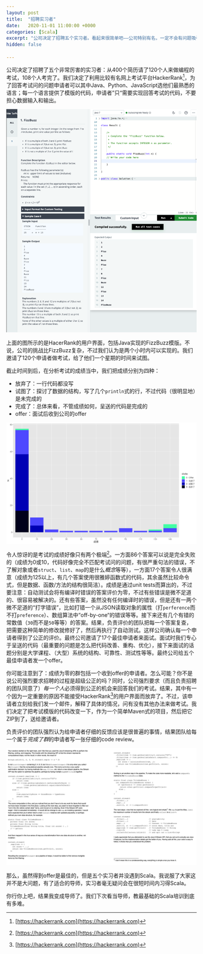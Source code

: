 ```yaml
---
layout: post
title:  "招聘实习者"
date:   2020-11-01 11:00:00 +0000
categories: [Scala]
excerpt: "公司决定了招聘五个实习者。看起来很简单吧——公司特别有名，一定不会有问题吸引很多申请者，许多简历其中一定会有五个优秀的。说的太对了，公司收到了400个简历。那么，问题来了：怎么判断谁是五个优秀的？"
hidden: false

---
```

公司决定了招聘了五个非常厉害的实习者：从400个简历请了120个人来做编程的考试，108个人考完了。我们决定了利用比较有名网上考试平台HackerRank[^2]，为了回答考试问的问题申请者可以其中Java、Python、JavaScript选他们最熟悉的语言；每一个语言提供了模版的代码，申请者”只“需要实现回答考试的代码，不要担心数据输入和输出。

![](/assets/2020-11-01-interns/hr-fizzbuzz.png)

上面的图所示的是HacerRank的用户界面，包括Java实现的FizzBuzz模版。不说，公司的挑战比FizzBuzz复杂，不过我们认为是两个小时内可以实现的。我们邀请了120个申请者做考试，给了他们一个星期的时间来试图。

截止时间到后，在分析考试的成绩当中，我们把成绩分别为四种：

- 放弃了：一行代码都没写
- 试图了：探讨了数据的结构，写了几个`println`式的行，不过代码（很明显地）是未完成的
- 完成了：总体来看，不管成绩如何，呈送的代码是完成的
- offer：面试后收到公司的offer

![](/assets/2020-11-01-interns/results.png)

令人惊讶的是考试的成绩好像只有两个极端[^2]。一方面86个答案可以说是完全失败的（成绩为0或10，代码好像完全不匹配考试问的问题，有很严重句法的错误，不了解对象或者`struct`、`list`、`map`的是什么*概念*等等），一方面17个答案令人很满意（成绩为125以上，有几个答案使用很雅婷函数式的代码，其余虽然比较命令式，但是数据、函数/方法的结构很简洁）。成绩是通过unit tests而算出的，不过要注意：自动测试会将有编译时错误的答案评价为零，不过有些错误是微不足道的、很容易被解决的。还有些答案，虽然没有任何编译时的错误，但是还有一两个微不足道的“打字错误”，比如打错一个从JSON读取对象的属性（打`perference`而不打`preference`）、数组算法中“off-by-one“的错误等等。接下来还有几个有错的常数值（`30`而不是`50`等等）的答案。结果，负责评价的团队把每一个答案复查，把需要这种简单的修改就修好了，然后再执行了自动测试。这样公司确认每一个申请者得到了公正的评价。最终公司邀请了17个最佳申请者来面试。面试时我们专心于呈送的代码（最重要的问题是怎么把代码改善、重构、优化），接下来面试的话题分别是大学课程、（大型）系统的结构、可靠性、测试性等等。最终公司给五个最佳申请者发一个offer。

你可能注意到了：成绩为零的群包括一个收到offer的申请者。怎么可能？你不是说公司强烈要求招聘的过程是超级公正的吗？同时，公司强烈要求（而且负责招聘的团队同意了）*每一个人*必须得到公正的机会来回答我们的考试。结果，其中有一个因为一定重要的原因不能接受HackerRank[^2]的用户界面而放弃了。不过，该申请者立刻给我们发一个邮件，解释了具体的情况，问有没有其他办法来做考试。我们决定了把考试模版的代码改变一下，作为一个简单Maven式的项目，然后把它ZIP到了，送给邀请者。

[^1]: 只有两个极端的成绩太让我惊讶了，我预计成绩会按照正态分布（大部分的成绩在中间）。我正在写一份研究来探索该非预计的分布：要考虑考试歧不歧视一些少数人群、考试跟大学教的课程完全不匹配等等的问题。

[^2]: [https://hackerrank.com](https://hackerrank.com)

负责评价的团队强烈认为给申请者仔细的反馈应该是很普遍的事情，结果团队给每一个属于*完成了群*的申请者写一张仔细的code review。

![](/assets/2020-11-01-interns/fb.png)

那么，虽然得到offer是最佳的，但是五个实习者并没遇到Scala。我说服了大家这并不是大问题，有了适合的导师，实习者毫无疑问会在很短时间内习得Scala。

你行你上吧，结果我变成导师了。我们下次看当导师，教最基础的Scala培训到底有多难。
